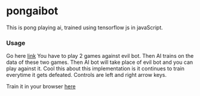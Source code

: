 # pongaibot

This is pong playing ai, trained using tensorflow js in javaScript.
### Usage
Go here [link](http://htmlpreview.github.io/?https://github.com/PratikSavla/pongaibot/blob/master/pong.html)
You have to play 2 games against evil bot. Then AI trains on the data of these two games. Then AI bot will take place of evil bot and you can play against it. Cool this about this implementation is it continues to train everytime it gets defeated.
Controls are left and right arrow keys.

Train it in your browser [here](http://htmlpreview.github.io/?https://github.com/PratikSavla/pongaibot/blob/master/pong.html)
